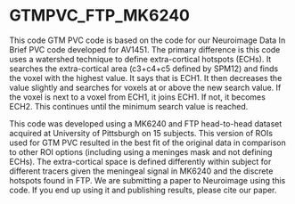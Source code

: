 # GTMPVC_FTP_MK6240

This code GTM PVC code is based on the code for our Neuroimage Data In Brief PVC code developed for AV1451.  The primary difference is this code uses a watershed technique to define extra-cortical hotspots (ECHs).  It searches the extra-cortical area (c3+c4+c5 defined by SPM12) and finds the voxel with the highest value.  It says that is ECH1.  It then decreases the value slightly and searches for voxels at or above the new search value.  If the voxel is next to a voxel from ECH1, it joins ECH1.  If not, it becomes ECH2.  This continues until the minimum search value is reached.  

This code was developed using a MK6240 and FTP head-to-head dataset acquired at University of Pittsburgh on 15 subjects.  This version of ROIs used for GTM PVC resulted in the best fit of the original data in comparison to other ROI options (including using a meninges mask and not defining ECHs).  The extra-cortical space is defined differently within subject for different tracers given the meningeal signal in MK6240 and the discrete hotspots found in FTP.  We are submitting a paper to Neuroimage using this code.  If you end up using it and publishing results, please cite our paper.
